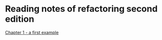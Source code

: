 # Reading notes of refactoring second edition
[Chapter 1 - a first example](./chapter-1-a-first-example.md)